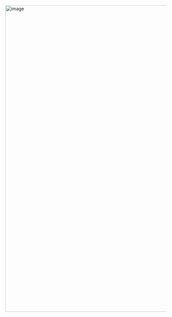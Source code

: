 <img width="953" alt="image" src="https://github.com/user-attachments/assets/d5b424a0-607e-42af-a1cb-10d1de1676da" />
